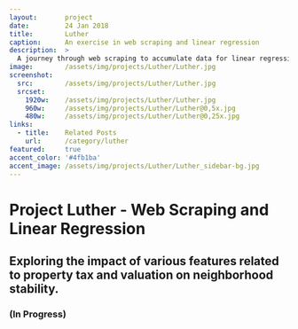 ```yaml
---
layout:       project
date:         24 Jan 2018
title:        Luther
caption:      An exercise in web scraping and linear regression
description:  >
  A journey through web scraping to accumulate data for linear regression.
image:        /assets/img/projects/Luther/Luther.jpg
screenshot:
  src:        /assets/img/projects/Luther/Luther.jpg
  srcset:
    1920w:    /assets/img/projects/Luther/Luther.jpg
    960w:     /assets/img/projects/Luther/Luther@0,5x.jpg
    480w:     /assets/img/projects/Luther/Luther@0,25x.jpg
links:
  - title:    Related Posts
    url:      /category/luther
featured:     true
accent_color: '#4fb1ba'
accent_image: /assets/img/projects/Luther/Luther_sidebar-bg.jpg
---
```


# Project Luther - Web Scraping and Linear Regression
## Exploring the impact of various features related to property tax and valuation on neighborhood stability.
### (In Progress)
  
